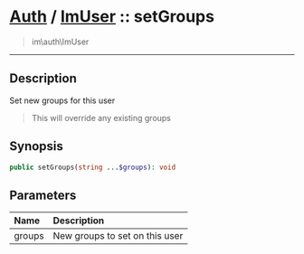 # [Auth](auth.md) / [ImUser](auth-ImUser.md) :: setGroups
 > im\auth\ImUser
____

## Description
Set new groups for this user

 > This will override any existing groups  

## Synopsis
```php
public setGroups(string ...$groups): void
```

## Parameters
| Name | Description |
| :--- | :---------- |
| groups | New groups to set on this user |
